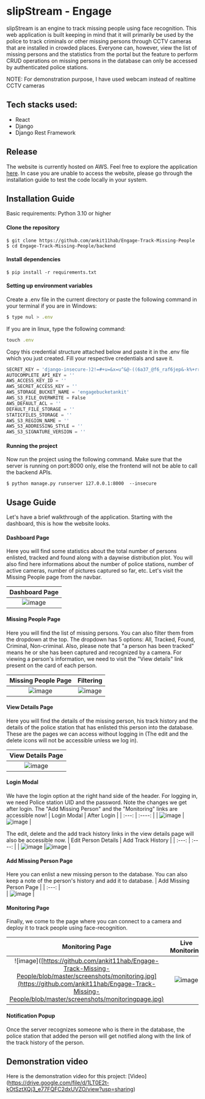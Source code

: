 # slipStream - Engage

slipStream is an engine to track missing people using face recognition. This web application is built keeping in mind that it will primarily be used by the police to track criminals or other missing persons through CCTV cameras that are installed in crowded places. Everyone can, however, view the list of missing persons and the statistics from the portal but the feature to perform CRUD operations on missing persons in the database can only be accessed by authenticated police stations.

NOTE: For demonstration purpose, I have used webcam instead of realtime CCTV cameras


## Tech stacks used:
- React
- Django
- Django Rest Framework

## Release
The website is currently hosted on AWS. Feel free to explore the application [here](http://ankit-guha.me). In case you are unable to access the website, please go through the installation guide to test the code locally in your system.

## Installation Guide

Basic requirements: Python 3.10 or higher

#### Clone the repository

```
$ git clone https://github.com/ankit11hab/Engage-Track-Missing-People
$ cd Engage-Track-Missing-People/backend
```

#### Install dependencies
```
$ pip install -r requirements.txt
```
#### Setting up environment variables
Create a .env file in the current directory or paste the following command in your terminal if you are in Windows:
```javascript
$ type nul > .env
```
If you are in linux, type the following command:
```javascript
touch .env
```
Copy this credential structure attached below and paste it in the .env file which you just created. Fill your respective credentials and save it.
```javascript
SECRET_KEY = 'django-insecure-)2!=#+u=&x=u^&@-((6a37_@f6_raf6jep&-k%+rr!27)b*$(-'
AUTOCOMPLETE_API_KEY = ''
AWS_ACCESS_KEY_ID = ''
AWS_SECRET_ACCESS_KEY = ''
AWS_STORAGE_BUCKET_NAME = 'engagebucketankit'
AWS_S3_FILE_OVERWRITE = False
AWS_DEFAULT_ACL = ''
DEFAULT_FILE_STORAGE = ''
STATICFILES_STORAGE = ''
AWS_S3_REGION_NAME = ''
AWS_S3_ADDRESSING_STYLE = ''
AWS_S3_SIGNATURE_VERSION = ''
```

#### Running the project
Now run the project using the following command. Make sure that the server is running on port:8000 only, else the frontend will not be able to call the backend APIs.
```
$ python manage.py runserver 127.0.0.1:8000  --insecure
```
## Usage Guide
Let's have a brief walkthrough of the application. Starting with the dashboard, this is how the website looks.
#### Dashboard Page
Here you will find some statistics about the total number of persons enlisted, tracked and found along with a daywise distribution plot. You will also find here informations about the number of police stations, number of active cameras, number of pictures captured so far, etc. Let's visit the Missing People page from the navbar.

| Dashboard Page     | 
| :---:        |   
| ![image](https://github.com/ankit11hab/Engage-Track-Missing-People/blob/master/screenshots/dashboard.jpg)      |

#### Missing People Page
Here you will find the list of missing persons. You can also filter them from the dropdown at the top. The dropdown has 5 options: All, Tracked, Found, Criminal, Non-criminal. Also, please note that "a person has been tracked" means he or she has been captured and recognized by a camera. For viewing a person's information, we need to visit the "View details" link present on the card of each person.

| Missing People Page     | Filtering |
| :---:        |    :----:   |
| ![image](https://github.com/ankit11hab/Engage-Track-Missing-People/blob/master/screenshots/missingpeoplelist.jpg)      |![image](https://github.com/ankit11hab/Engage-Track-Missing-People/blob/master/screenshots/filteredoutmissingpeople.jpg)    | 

#### View Details Page
Here you will find the details of the missing person, his track history and the details of the police station that has enlisted this person into the database. These are the pages we can access without logging in (The edit and the delete icons will not be accessible unless we log in).

| View Details Page     | 
| :---:        |   
| ![image](https://github.com/ankit11hab/Engage-Track-Missing-People/blob/master/screenshots/persondetails.jpg)      |

#### Login Modal
We have the login option at the right hand side of the header. For logging in, we need Police station UID and the password. Note the changes we get after login. The "Add Missing Person" and the "Monitoring" links are accessible now!
| Login Modal     | After Login |
| :---:       |    :----:   |
| ![image](https://github.com/ankit11hab/Engage-Track-Missing-People/blob/master/screenshots/signin.jpg)      |![image](https://github.com/ankit11hab/Engage-Track-Missing-People/blob/master/screenshots/signedin.jpg)    | 

The edit, delete and the add track history links in the view details page will also be accessible now.
| Edit Person Details     | Add Track History |
| :---:        |    :----:   |
| ![image](https://github.com/ankit11hab/Engage-Track-Missing-People/blob/master/screenshots/editperson.jpg)      |![image](https://github.com/ankit11hab/Engage-Track-Missing-People/blob/master/screenshots/2022-05-29%20(2).png)    | 

#### Add Missing Person Page
Here you can enlist a new missing person to the database. You can also keep a note of the person's history and add it to database.
| Add Missing Person Page     | 
| :---:        |   
| ![image](https://github.com/ankit11hab/Engage-Track-Missing-People/blob/master/screenshots/addmissingpeople.jpg)      |

#### Monitoring Page
Finally, we come to the page where you can connect to a camera and deploy it to track people using face-recognition.

| Monitoring Page    | Live Monitoring |
| :---:        |    :----:   |
| ![image]([https://github.com/ankit11hab/Engage-Track-Missing-People/blob/master/screenshots/monitoring.jpg](https://github.com/ankit11hab/Engage-Track-Missing-People/blob/master/screenshots/monitoringpage.jpg)      |![image](https://github.com/ankit11hab/Engage-Track-Missing-People/blob/master/screenshots/monitoring.jpg)    | 

#### Notification Popup

Once the server recognizes someone who is there in the database, the police station that added the person will get notified along with the link of the track history of the person.

## Demonstration video
Here is the demonstration video for this project: 
[Video] (https://drive.google.com/file/d/1LT0E2t-kOtSztXQj3_e77FQFC2dxUVZO/view?usp=sharing)


